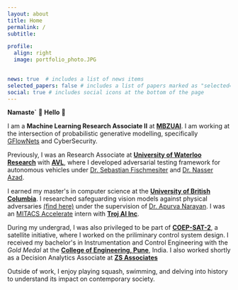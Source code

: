 ```yaml
---
layout: about
title: Home
permalink: /
subtitle:

profile:
  align: right
  image: portfolio_photo.JPG
    

news: true  # includes a list of news items
selected_papers: false # includes a list of papers marked as "selected={true}"
social: true # includes social icons at the bottom of the page
---
```


**Namaste`** 🙏 **Hello** 👋

I am a **Machine Learning Research Associate II** at **[MBZUAI](https://mbzuai.ac.ae/)**. I am working at the intersection of probabilistic generative modelling, specifically [GFlowNets](https://yoshuabengio.org/2022/03/05/generative-flow-networks/) and CyberSecurity. 

Previously, I was an Research Associate at **[University of Waterloo Research](https://uwaterloo.ca/autonomous-vehicle-research-intelligence-lab/)** with **[AVL](https://www.avl.com/en)**, where I developed adversarial testing framework for autonomous vehicles under [Dr. Sebastian Fischmesiter](https://www.linkedin.com/in/sfischmeister?originalSubdomain=ca) and [Dr. Nasser Azad](https://uwaterloo.ca/systems-design-engineering/profile/nlashgar). 

I earned my master's in computer science at the **[University of British Columbia](https://www.ubc.ca/)**. I researched safeguarding vision models against physical adversaries [(find here)](https://open.library.ubc.ca/soa/cIRcle/collections/ubctheses/24/items/1.0435778?o=0) under the supervision of [Dr. Apurva Narayan](https://a-narayan.github.io/).  I was an [MITACS Accelerate](https://www.mitacs.ca/en/programs/accelerate) intern with **[Troj AI Inc](https://troj.ai/)**. 

During my undergrad, I was also privileged to be part of **[COEP-SAT-2](https://en.wikipedia.org/wiki/Swayam)**, a satellite initiative, where I worked on the priliminary control system design. I received my bachelor's in Instrumentation and Control Engineering with the *Gold Medal* at the **[College of Engineering, Pune](https://www.coep.org.in/)**, India. I also worked shortly as a Decision Analytics Associate at **[ZS Associates](https://www.zs.com/)**

Outside of work, I enjoy playing squash, swimming, and delving into history to understand its impact on contemporary society.
